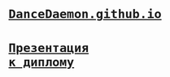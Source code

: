 # <code>[DanceDaemon.github.io](https://dancedaemon.github.io/)</code>
# <code>[Презентация к диплому](https://docs.google.com/presentation/d/1xjdnOvac-58XahHBprJ06uiNpL5vGbpK/edit?usp=sharing&ouid=102927212264898030927&rtpof=true&sd=true)</code>
